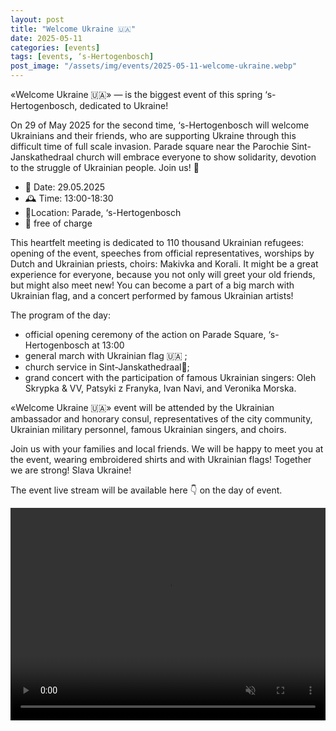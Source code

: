```yaml
---
layout: post
title: "Welcome Ukraine 🇺🇦"
date: 2025-05-11
categories: [events]
tags: [events, ‘s-Hertogenbosch]
post_image: "/assets/img/events/2025-05-11-welcome-ukraine.webp"
---
```


«Welcome Ukraine 🇺🇦» — is the biggest event of this spring ‘s-Hertogenbosch, dedicated to Ukraine!

On 29 of May 2025 for the second time, ‘s-Hertogenbosch will welcome Ukrainians and their friends, who are supporting Ukraine through this difficult time of full scale invasion. Parade square near the Parochie Sint-Janskathedraal church will embrace everyone to show solidarity, devotion to the struggle of Ukrainian people.
Join us! 🌻

- 📅  Date: 29.05.2025
- 🕰️ Time: 13:00-18:30
- 📍Location: Parade,  ‘s-Hertogenbosch
- 🎯 free of charge

This heartfelt meeting is dedicated to 110 thousand Ukrainian refugees: opening of the event, speeches from official representatives, worships by Dutch and Ukrainian priests, choirs: Makivka and Korali. It might be a great experience for everyone, because you not only will greet your old friends, but might also meet new! You can become a part of a big march with Ukrainian flag, and a concert performed by famous Ukrainian artists!

The program of the day:

- official opening ceremony of the action on Parade Square, ‘s-Hertogenbosch at 13:00
- general march with Ukrainian flag 🇺🇦 ;
- church service in Sint-Janskathedraal🙏;
- grand concert with the participation of famous Ukrainian singers: Oleh Skrypka & VV, Patsyki z Franyka, Ivan Navi, and Veronika Morska.

«Welcome Ukraine 🇺🇦» event will be attended by the Ukrainian ambassador and honorary consul, representatives of the city community, Ukrainian military personnel, famous Ukrainian singers, and choirs.

Join us with your families and local friends. We will be happy to meet you at the event, wearing embroidered shirts and with Ukrainian flags! Together we are strong! Slava Ukraine!

The event live stream will be available here 👇 on the day of event.
<div id="promo-video" style="margin-bottom: 20px;">
  <video id="ukraine-video" width="100%" style="aspect-ratio: 16/9; min-height: 340px;" autoplay muted loop>
    <source src="/assets/img/events/2025-05-11-welcome-ukraine.mp4" type="video/mp4">
    Your browser does not support the video tag.
  </video>
</div>

<iframe id="live-stream" src="https://player.castr.com/live_e1d85d103a6011f08bef6379935bb298" width="100%" style="aspect-ratio: 16/9; min-height: 340px; display: none;" frameborder="0" scrolling="no" allow="autoplay" allowfullscreen  webkitallowfullscreen mozallowfullscreen oallowfullscreen msallowfullscreen>
</iframe>

<script>
(function() {
  // Event start time: 2025-05-29 13:00:00 CET
  const eventStartTime = new Date('2025-05-29T13:00:00+02:00');
  const promoVideo = document.getElementById('promo-video');
  const liveStream = document.getElementById('live-stream');

  function checkEventTime() {
    const now = new Date();

    if (now >= eventStartTime) {
      // Hide promo video and show live stream
      if (promoVideo) {
        promoVideo.style.display = 'none';
      }
      if (liveStream) {
        liveStream.style.display = 'block';
      }
      // Stop checking since event has started
      return;
    }

    // Check again in 1 minute
    setTimeout(checkEventTime, 60000);
  }

  // Start checking when page loads
  checkEventTime();
})();
</script>
